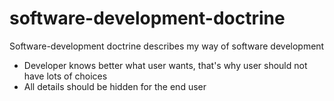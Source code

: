 # software-development-doctrine

Software-development doctrine describes my way of software development

- Developer knows better what user wants, that's why user should not have lots of choices
- All details should be hidden for the end user
